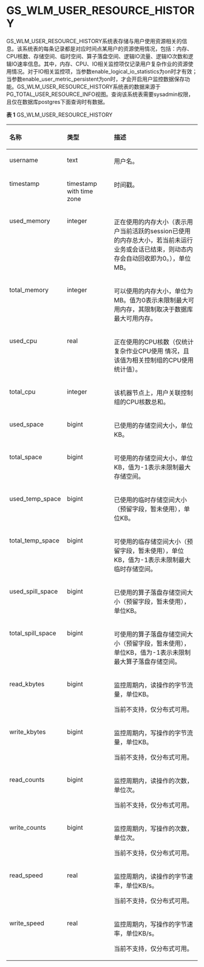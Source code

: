# GS\_WLM\_USER\_RESOURCE\_HISTORY

GS\_WLM\_USER\_RESOURCE\_HISTORY系统表存储与用户使用资源相关的信息。该系统表的每条记录都是对应时间点某用户的资源使用情况，包括：内存、CPU核数、存储空间、临时空间、算子落盘空间、逻辑IO流量、逻辑IO次数和逻辑IO速率信息。其中，内存、CPU、IO相关监控项仅记录用户复杂作业的资源使用情况。对于IO相关监控项，当参数enable\_logical\_io\_statistics为on时才有效；当参数enable\_user\_metric\_persistent为on时，才会开启用户监控数据保存功能。GS\_WLM\_USER\_RESOURCE\_HISTORY系统表的数据来源于PG\_TOTAL\_USER\_RESOURCE\_INFO视图。查询该系统表需要sysadmin权限，且仅在数据库postgres下面查询时有数据。

**表 1**  GS\_WLM\_USER\_RESOURCE\_HISTORY

<a name="table15633834175114"></a>
<table><thead align="left"><tr id="row17633143412517"><th class="cellrowborder" valign="top" width="20.42204220422042%" id="mcps1.2.4.1.1"><p id="p53185310511"><a name="p53185310511"></a><a name="p53185310511"></a>名称</p>
</th>
<th class="cellrowborder" valign="top" width="26.092609260926093%" id="mcps1.2.4.1.2"><p id="p1463383485112"><a name="p1463383485112"></a><a name="p1463383485112"></a>类型</p>
</th>
<th class="cellrowborder" valign="top" width="53.48534853485349%" id="mcps1.2.4.1.3"><p id="p186331534145111"><a name="p186331534145111"></a><a name="p186331534145111"></a>描述</p>
</th>
</tr>
</thead>
<tbody><tr id="row1563313416518"><td class="cellrowborder" valign="top" width="20.42204220422042%" headers="mcps1.2.4.1.1 "><p id="p16634133417511"><a name="p16634133417511"></a><a name="p16634133417511"></a>username</p>
</td>
<td class="cellrowborder" valign="top" width="26.092609260926093%" headers="mcps1.2.4.1.2 "><p id="p563483485115"><a name="p563483485115"></a><a name="p563483485115"></a>text</p>
</td>
<td class="cellrowborder" valign="top" width="53.48534853485349%" headers="mcps1.2.4.1.3 "><p id="p86341934145113"><a name="p86341934145113"></a><a name="p86341934145113"></a>用户名。</p>
</td>
</tr>
<tr id="row56348346517"><td class="cellrowborder" valign="top" width="20.42204220422042%" headers="mcps1.2.4.1.1 "><p id="p16634634135117"><a name="p16634634135117"></a><a name="p16634634135117"></a>timestamp</p>
</td>
<td class="cellrowborder" valign="top" width="26.092609260926093%" headers="mcps1.2.4.1.2 "><p id="p863415348515"><a name="p863415348515"></a><a name="p863415348515"></a>timestamp with time zone</p>
</td>
<td class="cellrowborder" valign="top" width="53.48534853485349%" headers="mcps1.2.4.1.3 "><p id="p86348343514"><a name="p86348343514"></a><a name="p86348343514"></a>时间戳。</p>
</td>
</tr>
<tr id="row13634143413512"><td class="cellrowborder" valign="top" width="20.42204220422042%" headers="mcps1.2.4.1.1 "><p id="p96344345511"><a name="p96344345511"></a><a name="p96344345511"></a>used_memory</p>
</td>
<td class="cellrowborder" valign="top" width="26.092609260926093%" headers="mcps1.2.4.1.2 "><p id="p16634234165117"><a name="p16634234165117"></a><a name="p16634234165117"></a>integer</p>
</td>
<td class="cellrowborder" valign="top" width="53.48534853485349%" headers="mcps1.2.4.1.3 "><p id="p263473418512"><a name="p263473418512"></a><a name="p263473418512"></a>正在使用的内存大小（表示用户当前活跃的session已使用的内存总大小，若当前未运行业务或会话已结束，则动态内存会自动回收即为0。），单位MB。</p>
</td>
</tr>
<tr id="row126341834205118"><td class="cellrowborder" valign="top" width="20.42204220422042%" headers="mcps1.2.4.1.1 "><p id="p2634123411519"><a name="p2634123411519"></a><a name="p2634123411519"></a>total_memory</p>
</td>
<td class="cellrowborder" valign="top" width="26.092609260926093%" headers="mcps1.2.4.1.2 "><p id="p136348343517"><a name="p136348343517"></a><a name="p136348343517"></a>integer</p>
</td>
<td class="cellrowborder" valign="top" width="53.48534853485349%" headers="mcps1.2.4.1.3 "><p id="p7634234165116"><a name="p7634234165116"></a><a name="p7634234165116"></a>可以使用的内存大小，单位为MB。值为0表示未限制最大可用内存，其限制取决于数据库最大可用内存。</p>
</td>
</tr>
<tr id="row15634134105111"><td class="cellrowborder" valign="top" width="20.42204220422042%" headers="mcps1.2.4.1.1 "><p id="p1634034115116"><a name="p1634034115116"></a><a name="p1634034115116"></a>used_cpu</p>
</td>
<td class="cellrowborder" valign="top" width="26.092609260926093%" headers="mcps1.2.4.1.2 "><p id="p13634434115117"><a name="p13634434115117"></a><a name="p13634434115117"></a>real</p>
</td>
<td class="cellrowborder" valign="top" width="53.48534853485349%" headers="mcps1.2.4.1.3 "><p id="p163483412516"><a name="p163483412516"></a><a name="p163483412516"></a>正在使用的CPU核数（仅统计复杂作业CPU使用 情况，且该值为相关控制组的CPU使用统计值）。</p>
</td>
</tr>
<tr id="row4634193413513"><td class="cellrowborder" valign="top" width="20.42204220422042%" headers="mcps1.2.4.1.1 "><p id="p1463433411511"><a name="p1463433411511"></a><a name="p1463433411511"></a>total_cpu</p>
</td>
<td class="cellrowborder" valign="top" width="26.092609260926093%" headers="mcps1.2.4.1.2 "><p id="p1563423465112"><a name="p1563423465112"></a><a name="p1563423465112"></a>integer</p>
</td>
<td class="cellrowborder" valign="top" width="53.48534853485349%" headers="mcps1.2.4.1.3 "><p id="p3634113455111"><a name="p3634113455111"></a><a name="p3634113455111"></a>该机器节点上，用户关联控制组的CPU核数总和。</p>
</td>
</tr>
<tr id="row56341434195116"><td class="cellrowborder" valign="top" width="20.42204220422042%" headers="mcps1.2.4.1.1 "><p id="p963443418513"><a name="p963443418513"></a><a name="p963443418513"></a>used_space</p>
</td>
<td class="cellrowborder" valign="top" width="26.092609260926093%" headers="mcps1.2.4.1.2 "><p id="p18634173419511"><a name="p18634173419511"></a><a name="p18634173419511"></a>bigint</p>
</td>
<td class="cellrowborder" valign="top" width="53.48534853485349%" headers="mcps1.2.4.1.3 "><p id="p6634173415512"><a name="p6634173415512"></a><a name="p6634173415512"></a>已使用的存储空间大小，单位KB。</p>
</td>
</tr>
<tr id="row5634133410512"><td class="cellrowborder" valign="top" width="20.42204220422042%" headers="mcps1.2.4.1.1 "><p id="p6635163445111"><a name="p6635163445111"></a><a name="p6635163445111"></a>total_space</p>
</td>
<td class="cellrowborder" valign="top" width="26.092609260926093%" headers="mcps1.2.4.1.2 "><p id="p46351834185110"><a name="p46351834185110"></a><a name="p46351834185110"></a>bigint</p>
</td>
<td class="cellrowborder" valign="top" width="53.48534853485349%" headers="mcps1.2.4.1.3 "><p id="p1863573485110"><a name="p1863573485110"></a><a name="p1863573485110"></a>可使用的存储空间大小，单位KB，值为-1表示未限制最大存储空间。</p>
</td>
</tr>
<tr id="row176354342517"><td class="cellrowborder" valign="top" width="20.42204220422042%" headers="mcps1.2.4.1.1 "><p id="p14635153416513"><a name="p14635153416513"></a><a name="p14635153416513"></a>used_temp_space</p>
</td>
<td class="cellrowborder" valign="top" width="26.092609260926093%" headers="mcps1.2.4.1.2 "><p id="p1663514348513"><a name="p1663514348513"></a><a name="p1663514348513"></a>bigint</p>
</td>
<td class="cellrowborder" valign="top" width="53.48534853485349%" headers="mcps1.2.4.1.3 "><p id="p7635113415114"><a name="p7635113415114"></a><a name="p7635113415114"></a>已使用的临时存储空间大小（预留字段，暂未使用），单位KB。</p>
</td>
</tr>
<tr id="row10635173445119"><td class="cellrowborder" valign="top" width="20.42204220422042%" headers="mcps1.2.4.1.1 "><p id="p9635143425116"><a name="p9635143425116"></a><a name="p9635143425116"></a>total_temp_space</p>
</td>
<td class="cellrowborder" valign="top" width="26.092609260926093%" headers="mcps1.2.4.1.2 "><p id="p1263513410516"><a name="p1263513410516"></a><a name="p1263513410516"></a>bigint</p>
</td>
<td class="cellrowborder" valign="top" width="53.48534853485349%" headers="mcps1.2.4.1.3 "><p id="p17635734175119"><a name="p17635734175119"></a><a name="p17635734175119"></a>可使用的临存储空间大小（预留字段，暂未使用），单位KB，值为-1表示未限制最大临时存储空间。</p>
</td>
</tr>
<tr id="row3635113455119"><td class="cellrowborder" valign="top" width="20.42204220422042%" headers="mcps1.2.4.1.1 "><p id="p11635934105114"><a name="p11635934105114"></a><a name="p11635934105114"></a>used_spill_space</p>
</td>
<td class="cellrowborder" valign="top" width="26.092609260926093%" headers="mcps1.2.4.1.2 "><p id="p16351334175118"><a name="p16351334175118"></a><a name="p16351334175118"></a>bigint</p>
</td>
<td class="cellrowborder" valign="top" width="53.48534853485349%" headers="mcps1.2.4.1.3 "><p id="p13635434205119"><a name="p13635434205119"></a><a name="p13635434205119"></a>已使用的算子落盘存储空间大小（预留字段，暂未使用），单位KB。</p>
</td>
</tr>
<tr id="row86359341514"><td class="cellrowborder" valign="top" width="20.42204220422042%" headers="mcps1.2.4.1.1 "><p id="p1163543415120"><a name="p1163543415120"></a><a name="p1163543415120"></a>total_spill_space</p>
</td>
<td class="cellrowborder" valign="top" width="26.092609260926093%" headers="mcps1.2.4.1.2 "><p id="p36356343510"><a name="p36356343510"></a><a name="p36356343510"></a>bigint</p>
</td>
<td class="cellrowborder" valign="top" width="53.48534853485349%" headers="mcps1.2.4.1.3 "><p id="p206351434105117"><a name="p206351434105117"></a><a name="p206351434105117"></a>可使用的算子落盘存储空间大小（预留字段，暂未使用），单位KB，值为-1表示未限制最大算子落盘存储空间。</p>
</td>
</tr>
<tr id="row16635134115119"><td class="cellrowborder" valign="top" width="20.42204220422042%" headers="mcps1.2.4.1.1 "><p id="p46351034125113"><a name="p46351034125113"></a><a name="p46351034125113"></a>read_kbytes</p>
</td>
<td class="cellrowborder" valign="top" width="26.092609260926093%" headers="mcps1.2.4.1.2 "><p id="p96351034175115"><a name="p96351034175115"></a><a name="p96351034175115"></a>bigint</p>
</td>
<td class="cellrowborder" valign="top" width="53.48534853485349%" headers="mcps1.2.4.1.3 "><p id="p863533413514"><a name="p863533413514"></a><a name="p863533413514"></a>监控周期内，读操作的字节流量，单位KB。</p>
<p id="zh-cn_topic_0283137005_zh-cn_topic_0237122471_p118134716239"><a name="zh-cn_topic_0283137005_zh-cn_topic_0237122471_p118134716239"></a><a name="zh-cn_topic_0283137005_zh-cn_topic_0237122471_p118134716239"></a>当前不支持，仅分布式可用。</p>
</td>
</tr>
<tr id="row136351034125115"><td class="cellrowborder" valign="top" width="20.42204220422042%" headers="mcps1.2.4.1.1 "><p id="p10635234185115"><a name="p10635234185115"></a><a name="p10635234185115"></a>write_kbytes</p>
</td>
<td class="cellrowborder" valign="top" width="26.092609260926093%" headers="mcps1.2.4.1.2 "><p id="p863523415119"><a name="p863523415119"></a><a name="p863523415119"></a>bigint</p>
</td>
<td class="cellrowborder" valign="top" width="53.48534853485349%" headers="mcps1.2.4.1.3 "><p id="p10636734165110"><a name="p10636734165110"></a><a name="p10636734165110"></a>监控周期内，写操作的字节流量，单位KB。</p>
<p id="zh-cn_topic_0283137005_zh-cn_topic_0237122471_p118134716239"><a name="zh-cn_topic_0283137005_zh-cn_topic_0237122471_p118134716239"></a><a name="zh-cn_topic_0283137005_zh-cn_topic_0237122471_p118134716239"></a>当前不支持，仅分布式可用。</p>
</td>
</tr>
<tr id="row9636133465111"><td class="cellrowborder" valign="top" width="20.42204220422042%" headers="mcps1.2.4.1.1 "><p id="p1563653445111"><a name="p1563653445111"></a><a name="p1563653445111"></a>read_counts</p>
</td>
<td class="cellrowborder" valign="top" width="26.092609260926093%" headers="mcps1.2.4.1.2 "><p id="p763683465118"><a name="p763683465118"></a><a name="p763683465118"></a>bigint</p>
</td>
<td class="cellrowborder" valign="top" width="53.48534853485349%" headers="mcps1.2.4.1.3 "><p id="p1563341118139"><a name="p1563341118139"></a><a name="p1563341118139"></a>监控周期内，读操作的次数，单位次。</p>
<p id="zh-cn_topic_0283137005_zh-cn_topic_0237122471_p118134716239"><a name="zh-cn_topic_0283137005_zh-cn_topic_0237122471_p118134716239"></a><a name="zh-cn_topic_0283137005_zh-cn_topic_0237122471_p118134716239"></a>当前不支持，仅分布式可用。</p>
</td>
</tr>
<tr id="row1663683417516"><td class="cellrowborder" valign="top" width="20.42204220422042%" headers="mcps1.2.4.1.1 "><p id="p66365344511"><a name="p66365344511"></a><a name="p66365344511"></a>write_counts</p>
</td>
<td class="cellrowborder" valign="top" width="26.092609260926093%" headers="mcps1.2.4.1.2 "><p id="p2636163418516"><a name="p2636163418516"></a><a name="p2636163418516"></a>bigint</p>
</td>
<td class="cellrowborder" valign="top" width="53.48534853485349%" headers="mcps1.2.4.1.3 "><p id="p763613415512"><a name="p763613415512"></a><a name="p763613415512"></a>监控周期内，写操作的次数，单位次。</p>
<p id="zh-cn_topic_0283137005_zh-cn_topic_0237122471_p118134716239"><a name="zh-cn_topic_0283137005_zh-cn_topic_0237122471_p118134716239"></a><a name="zh-cn_topic_0283137005_zh-cn_topic_0237122471_p118134716239"></a>当前不支持，仅分布式可用。</p>
</td>
</tr>
<tr id="row2636734175117"><td class="cellrowborder" valign="top" width="20.42204220422042%" headers="mcps1.2.4.1.1 "><p id="p463663495117"><a name="p463663495117"></a><a name="p463663495117"></a>read_speed</p>
</td>
<td class="cellrowborder" valign="top" width="26.092609260926093%" headers="mcps1.2.4.1.2 "><p id="p1663619341518"><a name="p1663619341518"></a><a name="p1663619341518"></a>real</p>
</td>
<td class="cellrowborder" valign="top" width="53.48534853485349%" headers="mcps1.2.4.1.3 "><p id="p96361534105116"><a name="p96361534105116"></a><a name="p96361534105116"></a>监控周期内，读操作的字节速率，单位KB/s。</p>
<p id="zh-cn_topic_0283137005_zh-cn_topic_0237122471_p118134716239"><a name="zh-cn_topic_0283137005_zh-cn_topic_0237122471_p118134716239"></a><a name="zh-cn_topic_0283137005_zh-cn_topic_0237122471_p118134716239"></a>当前不支持，仅分布式可用。</p>
</td>
</tr>
<tr id="row19991428101118"><td class="cellrowborder" valign="top" width="20.42204220422042%" headers="mcps1.2.4.1.1 "><p id="p12100228141112"><a name="p12100228141112"></a><a name="p12100228141112"></a>write_speed</p>
</td>
<td class="cellrowborder" valign="top" width="26.092609260926093%" headers="mcps1.2.4.1.2 "><p id="p191000288116"><a name="p191000288116"></a><a name="p191000288116"></a>real</p>
</td>
<td class="cellrowborder" valign="top" width="53.48534853485349%" headers="mcps1.2.4.1.3 "><p id="p210072812117"><a name="p210072812117"></a><a name="p210072812117"></a>监控周期内，写操作的字节速率，单位KB/s。</p>
<p id="zh-cn_topic_0283137005_zh-cn_topic_0237122471_p118134716239"><a name="zh-cn_topic_0283137005_zh-cn_topic_0237122471_p118134716239"></a><a name="zh-cn_topic_0283137005_zh-cn_topic_0237122471_p118134716239"></a>当前不支持，仅分布式可用。</p>
</td>
</tr>
</tbody>
</table>

